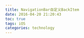 ```yaml
---
title: NavigationBar自定义BackItem
date: 2016-04-20 21:20:43
toc: true
tags: iOS
categories: technology
---
```

